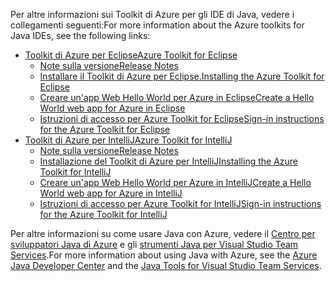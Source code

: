 <span data-ttu-id="7924a-101">Per altre informazioni sui Toolkit di Azure per gli IDE di Java, vedere i collegamenti seguenti:</span><span class="sxs-lookup"><span data-stu-id="7924a-101">For more information about the Azure toolkits for Java IDEs, see the following links:</span></span>

* [<span data-ttu-id="7924a-102">Toolkit di Azure per Eclipse</span><span class="sxs-lookup"><span data-stu-id="7924a-102">Azure Toolkit for Eclipse</span></span>](/azure/azure-toolkit-for-eclipse)
  * [<span data-ttu-id="7924a-103">Note sulla versione</span><span class="sxs-lookup"><span data-stu-id="7924a-103">Release Notes</span></span>](https://github.com/Microsoft/azure-tools-for-java/releases)
  * [<span data-ttu-id="7924a-104">Installare il Toolkit di Azure per Eclipse.</span><span class="sxs-lookup"><span data-stu-id="7924a-104">Installing the Azure Toolkit for Eclipse</span></span>](/azure/azure-toolkit-for-eclipse-installation)
  * [<span data-ttu-id="7924a-105">Creare un'app Web Hello World per Azure in Eclipse</span><span class="sxs-lookup"><span data-stu-id="7924a-105">Create a Hello World web app for Azure in Eclipse</span></span>](/azure/app-service-web/app-service-web-eclipse-create-hello-world-web-app)
  * [<span data-ttu-id="7924a-106">Istruzioni di accesso per Azure Toolkit for Eclipse</span><span class="sxs-lookup"><span data-stu-id="7924a-106">Sign-in instructions for the Azure Toolkit for Eclipse</span></span>](/azure/azure-toolkit-for-eclipse-sign-in-instructions)
* [<span data-ttu-id="7924a-107">Toolkit di Azure per IntelliJ</span><span class="sxs-lookup"><span data-stu-id="7924a-107">Azure Toolkit for IntelliJ</span></span>](/azure/azure-toolkit-for-intellij)
  * [<span data-ttu-id="7924a-108">Note sulla versione</span><span class="sxs-lookup"><span data-stu-id="7924a-108">Release Notes</span></span>](https://github.com/Microsoft/azure-tools-for-java/releases)
  * [<span data-ttu-id="7924a-109">Installazione del Toolkit di Azure per IntelliJ</span><span class="sxs-lookup"><span data-stu-id="7924a-109">Installing the Azure Toolkit for IntelliJ</span></span>](/azure/azure-toolkit-for-intellij-installation)
  * [<span data-ttu-id="7924a-110">Creare un'app Web Hello World per Azure in IntelliJ</span><span class="sxs-lookup"><span data-stu-id="7924a-110">Create a Hello World web app for Azure in IntelliJ</span></span>](/azure/app-service-web/app-service-web-intellij-create-hello-world-web-app)
  * [<span data-ttu-id="7924a-111">Istruzioni di accesso per Azure Toolkit for IntelliJ</span><span class="sxs-lookup"><span data-stu-id="7924a-111">Sign-in instructions for the Azure Toolkit for IntelliJ</span></span>](/azure/azure-toolkit-for-intellij-sign-in-instructions)

<span data-ttu-id="7924a-112">Per altre informazioni su come usare Java con Azure, vedere il [Centro per sviluppatori Java di Azure](https://azure.microsoft.com/develop/java/) e gli [strumenti Java per Visual Studio Team Services](https://java.visualstudio.com/).</span><span class="sxs-lookup"><span data-stu-id="7924a-112">For more information about using Java with Azure, see the [Azure Java Developer Center](https://azure.microsoft.com/develop/java/) and the [Java Tools for Visual Studio Team Services](https://java.visualstudio.com/).</span></span>
